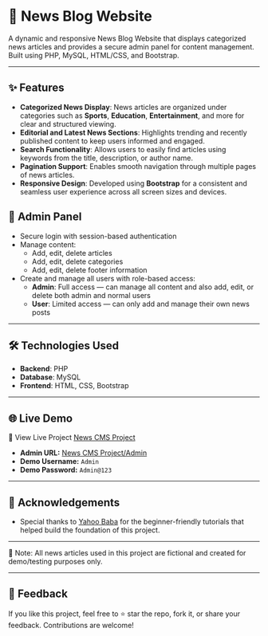 # 📰 News Blog Website

A dynamic and responsive News Blog Website that displays categorized news articles and provides a secure admin panel for content management. Built using PHP, MySQL, HTML/CSS, and Bootstrap.

---

## ✨ Features

- **Categorized News Display**: News articles are organized under categories such as **Sports**, **Education**, **Entertainment**, and more for clear and structured viewing.
- **Editorial and Latest News Sections**: Highlights trending and recently published content to keep users informed and engaged.
- **Search Functionality**: Allows users to easily find articles using keywords from the title, description, or author name.
- **Pagination Support**: Enables smooth navigation through multiple pages of news articles.
- **Responsive Design**: Developed using **Bootstrap** for a consistent and seamless user experience across all screen sizes and devices.


## 🔐 Admin Panel

- Secure login with session-based authentication
- Manage content:
  - Add, edit, delete articles
  - Add, edit, delete categories
  - Add, edit, delete footer information
- Create and manage all users with role-based access:
  - **Admin**: Full access — can manage all content and also add, edit, or delete both admin and normal users
  - **User**: Limited access — can only add and manage their own news posts


---

## 🛠️ Technologies Used

- **Backend**: PHP
- **Database**: MySQL
- **Frontend**: HTML, CSS, Bootstrap 

---

## 🌐 Live Demo

🔗 View Live Project [News CMS Project](https://newscms1.rf.gd/)
- **Admin URL:** [News CMS Project/Admin](https://newscms1.rf.gd/admin/)
- **Demo Username:** `Admin`
- **Demo Password:** `Admin@123`

---


## 🙏 Acknowledgements

- Special thanks to [Yahoo Baba](https://www.youtube.com/@YahooBaba) for the beginner-friendly tutorials that helped build the foundation of this project.

---

📌 Note: All news articles used in this project are fictional and created for demo/testing purposes only.

---

## 💬 Feedback

If you like this project, feel free to ⭐ star the repo, fork it, or share your feedback. Contributions are welcome!

